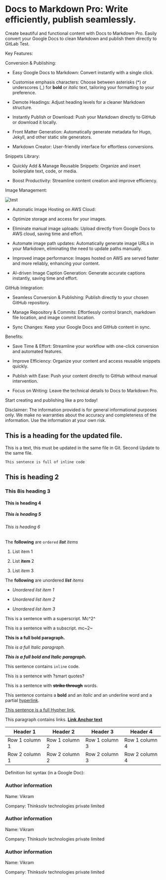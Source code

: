 # Docs to Markdown Pro: Write efficiently, publish seamlessly.

Create beautiful and functional content with Docs to Markdown Pro. Easily convert your Google Docs to clean Markdown and publish them directly to GitLab Test.

Key Features:

Conversion & Publishing:

- Easy Google Docs to Markdown: Convert instantly with a single click.

- Customise emphasis characters: Choose between asterisks (*) or underscores (_) for **bold** or *italic* text, tailoring your formatting to your preference.

- Demote Headings: Adjust heading levels for a cleaner Markdown structure.

- Instantly Publish or Download: Push your Markdown directly to GitHub or download it locally.

- Front Matter Generation: Automatically generate metadata for Hugo, Jekyll, and other static site generators.

- Markdown Creator: User-friendly interface for effortless conversions.

Snippets Library:

- Quickly Add & Manage Reusable Snippets: Organize and insert boilerplate text, code, or media.

- Boost Productivity: Streamline content creation and improve efficiency.

Image Management:

![test](/images/9VF-test.png)

- Automatic Image Hosting on AWS Cloud:

- Optimize storage and access for your images.

- Eliminate manual image uploads: Upload directly from Google Docs to AWS cloud, saving time and effort.

- Automate image path updates: Automatically generate image URLs in your Markdown, eliminating the need to update paths manually.

- Improved image performance: Images hosted on AWS are served faster and more reliably, enhancing your content.

- AI-driven Image Caption Generation: Generate accurate captions instantly, saving time and effort.

GitHub Integration:

- Seamless Conversion & Publishing: Publish directly to your chosen GitHub repository.

- Manage Repository & Commits: Effortlessly control branch, markdown file location, and image commit location.

- Sync Changes: Keep your Google Docs and GitHub content in sync.

Benefits:

- Save Time & Effort: Streamline your workflow with one-click conversion and automated features.

- Improve Efficiency: Organize your content and access reusable snippets quickly.

- Publish with Ease: Push your content directly to GitHub without manual intervention.

- Focus on Writing: Leave the technical details to Docs to Markdown Pro.

Start creating and publishing like a pro today!

Disclaimer: The information provided is for general informational purposes only. We make no warranties about the accuracy and completeness of the information. Use the information at your own risk.

## This is a heading for the updated file.

This is a text, this must be updated in the same file in Git. Second Update to the same file.

```
This sentence is full of inline code
```

## This is heading 2

### This 8is heading 3

#### This is heading 4

##### This is heading 5

<h6>This is heading 6</h6>

The **following** are `ordered` ***list*** *items*

1. List item 1

2. List **item** 2

3. List *item* 3

The **following** are unordered ***list*** *items*

- *Unordered list item 1*

- *Unordered list item 2*

- *Unordered list item 3*

This is a sentence with a superscript. Mc^2^

This is a sentence with a subscript. mc~2~

**This is a full bold paragraph.**

*This is a full Italic paragraph.*

***This is a full bold and Italic paragraph.***

This sentence contains `inline` code. 

This is a sentence with ?smart quotes?

This is a sentence with **~~strike through~~** words.

This sentence contains a **bold** and an *italic* and an <span style="text - decoration: underline;">underline</span> word and a partial [hyperlink](https://en.wikipedia.org/wiki/HTTP). 

[This sentence is a full Hypher link.](https://en.wikipedia.org/wiki/Hyperlink)

This paragraph contains links. **[Link Anchor text](https://www.gdocstomarkdown.com/)**

| Header 1 | Header 2 | Header 3 | Header 4 |
| --- |  --- |  --- |  --- | 
| Row 1 column 1 | Row 1 column 2 | Row 1 column 3 | Row 1 column 4 |
| Row 2 column 1 | Row 2 column 2 | Row 2 column 3 | Row 2 column 4 |

Definition list syntax (in a Google Doc):

### Author information

Name: Vikram

Company: Thinksolv technologies private limited

### Author information

Name: Vikram

Company: Thinksolv technologies private limited

### Author information

Name: Vikram

Company: Thinksolv technologies private limited

